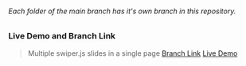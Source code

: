 ###### Each folder of the main branch has it's own branch in this repository. 

### Live Demo and Branch Link

> Multiple swiper.js slides in a single page
[Branch Link](https://github.com/Rasaf-Ibrahim/Slider-with-swiper.js/tree/01)
[Live Demo](https://rasaf-ibrahim-repo1.netlify.app/)

